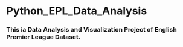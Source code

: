 # Python_EPL_Data_Analysis
### This ia Data Analysis and Visualization Project of English Premier League Dataset.
